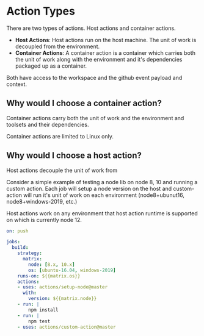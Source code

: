 # Action Types

There are two types of actions.  Host actions and container actions.

- **Host Actions**: Host actions run on the host machine.  The unit of work is decoupled from the environment.
- **Container Actions**: A container action is a container which carries both the unit of work along with the environment and it's dependencies packaged up as a container.

Both have access to the workspace and the github event payload and context.

## Why would I choose a container action?

Container actions carry both the unit of work and the environment and toolsets and their dependencies.

Container actions are limited to Linux only.

## Why would I choose a host action?

Host actions decouple the unit of work from 

Consider a simple example of testing a node lib on node 8, 10 and running a custom action.  Each job will setup a node version on the host and custom-action will run it's unit of work on each environment (node8+ubunut16, node8+windows-2019, etc.)

Host actions work on any environment that host action runtime is supported on which is currently node 12.

```yaml
on: push

jobs:
  build:
    strategy: 
      matrix:
        node: [8.x, 10.x]
        os: [ubuntu-16.04, windows-2019]
    runs-on: ${{matrix.os}}
    actions:
    - uses: actions/setup-node@master
      with:
        version: ${{matrix.node}}
    - run: | 
        npm install
    - run: |
        npm test
    - uses: actions/custom-action@master
```